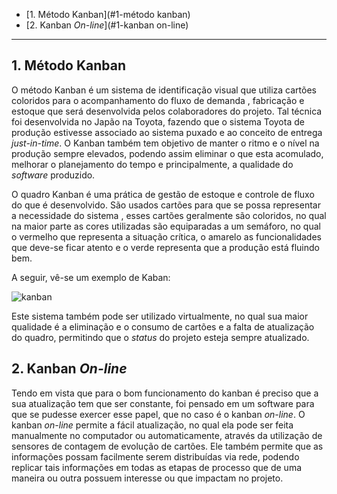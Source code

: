 * [1. Método Kanban](#1-método kanban)
* [2. Kanban _On-line_](#1-kanban on-line)

--------------------------------------------------

## 1. Método Kanban

O método Kanban é um sistema de identificação visual que utiliza cartões coloridos para o acompanhamento do fluxo de demanda , fabricação e estoque que será desenvolvida pelos colaboradores  do projeto. Tal técnica foi desenvolvida no Japão na Toyota, fazendo que o sistema Toyota de produção estivesse associado ao sistema puxado e ao conceito de entrega _just-in-time_. O Kanban também tem objetivo de manter o ritmo e o nível na produção  sempre elevados, podendo assim eliminar o que esta acomulado, melhorar o planejamento do tempo e principalmente, a qualidade do _software_ produzido. 

O quadro Kanban é uma prática de gestão de estoque e controle de fluxo do que é desenvolvido. São usados cartões para que se possa representar a necessidade do sistema , esses cartões geralmente são coloridos, no qual na maior parte as cores utilizadas são equiparadas a um semáforo, no qual o vermelho que representa a situação crítica, o amarelo as funcionalidades que deve-se ficar atento e o verde representa que a produção está fluindo bem.

A seguir, vê-se um exemplo de Kaban:

![kanban](https://raw.githubusercontent.com/wiki/fga-gpp-mds/00-Disciplina/kanban.jpg)

Este sistema também pode ser utilizado virtualmente, no qual sua maior qualidade é a eliminação e o consumo de cartões e  a falta de atualização do quadro, permitindo que  o _status_ do projeto esteja sempre atualizado. 

## 2. Kanban _On-line_

Tendo em vista que para o bom funcionamento do kanban é preciso que a sua atualização tem que ser constante, foi pensado em um software para que se pudesse exercer esse papel, que no caso é o kanban _on-line_. O kanban _on-line_ permite a fácil atualização, no qual ela pode ser feita manualmente no computador ou automaticamente, através da utilização de sensores de contagem de evolução de cartões. Ele também permite que as informações possam facilmente serem distribuídas via rede, podendo replicar tais informações em todas as etapas de processo que de uma maneira ou outra possuem interesse ou que impactam no projeto.
